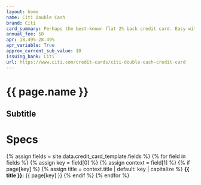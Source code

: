 ```yaml
---
layout: home
name: Citi Double Cash
brand: Citi
card_summary: Perhaps the best-known flat 2% back credit card. Easy with few perks.
annual_fee: $0
apr: 18.49%-28.49%
apr_variable: True
approx_current_sub_value: $0
issuing_bank: Citi
url: https://www.citi.com/credit-cards/citi-double-cash-credit-card
---
```


<h1>{{ page.name }}</h1>

## Subtitle

# Specs

{% assign fields = site.data.credit_card_template.fields %}
{% for field in fields %}
  {% assign key = field[0] %}
  {% assign context = field[1] %}
  {% if page[key] %}
    {% assign title = context.title | default: key | capitalize %}
    **{{ title }}:** {{ page[key] }}
  {% endif %}
{% endfor %}



